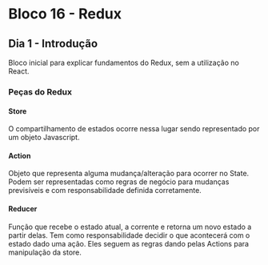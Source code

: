 # Bloco 16 - Redux

## Dia 1 - Introdução

Bloco inicial para explicar fundamentos do Redux, sem a utilização no React.

### Peças do Redux

#### Store
O compartilhamento de estados ocorre nessa lugar sendo representado por um objeto Javascript.

#### Action
Objeto que representa alguma mudança/alteração para ocorrer no State. Podem ser representadas como regras de negócio para mudanças previsíveis e com responsabilidade definida corretamente.

#### Reducer
Função que recebe o estado atual, a corrente e retorna um novo estado a partir delas.
Tem como responsabilidade decidir o que acontecerá com o estado dado uma ação. Eles seguem as regras dando pelas Actions para manipulação da store.